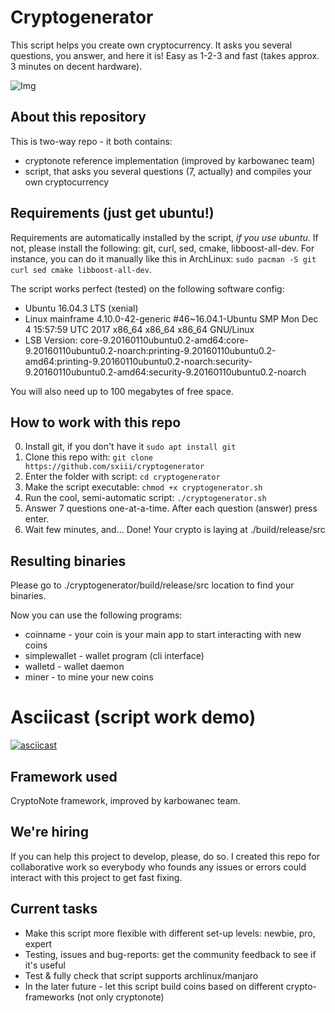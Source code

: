 # Cryptogenerator
This script helps you create own cryptocurrency. It asks you several questions, you answer, and here it is! Easy as 1-2-3 and fast (takes approx. 3 minutes on decent hardware).

![Img](http://i.imgur.com/ZxmVyJz.png)

## About this repository
This is two-way repo - it both contains:
* cryptonote reference implementation (improved by karbowanec team)
* script, that asks you several questions (7, actually) and compiles your own cryptocurrency

## Requirements (just get ubuntu!)
Requirements are automatically installed by the script, *if you use ubuntu*. If not, please install the following: git, curl, sed, cmake, libboost-all-dev. For instance, you can do it manually like this in ArchLinux: `sudo pacman -S git curl sed cmake libboost-all-dev`.

The script works perfect (tested) on the following software config:
* Ubuntu 16.04.3 LTS (xenial)
* Linux mainframe 4.10.0-42-generic #46~16.04.1-Ubuntu SMP Mon Dec 4 15:57:59 UTC 2017 x86_64 x86_64 x86_64 GNU/Linux
* LSB Version:	core-9.20160110ubuntu0.2-amd64:core-9.20160110ubuntu0.2-noarch:printing-9.20160110ubuntu0.2-amd64:printing-9.20160110ubuntu0.2-noarch:security-9.20160110ubuntu0.2-amd64:security-9.20160110ubuntu0.2-noarch

You will also need up to 100 megabytes of free space.

## How to work with this repo
0) Install git, if you don't have it `sudo apt install git`
1) Clone this repo with: `git clone https://github.com/sxiii/cryptogenerator`
2) Enter the folder with script: `cd cryptogenerator`
3) Make the script executable: `chmod +x cryptogenerator.sh`
4) Run the cool, semi-automatic script: `./cryptogenerator.sh`
5) Answer 7 questions one-at-a-time. After each question (answer) press enter.
6) Wait few minutes, and... Done! Your crypto is laying at ./build/release/src

## Resulting binaries
Please go to ./cryptogenerator/build/release/src location to find your binaries.

Now you can use the following programs:
* coinname - your coin is your main app to start interacting with new coins
* simplewallet - wallet program (cli interface)
* walletd - wallet daemon
* miner - to mine your new coins

# Asciicast (script work demo)
[![asciicast](https://asciinema.org/a/157053.png)](https://asciinema.org/a/157053)

## Framework used
CryptoNote framework, improved by karbowanec team.

## We're hiring
If you can help this project to develop, please, do so. I created this repo for collaborative work so everybody who founds any issues or errors could interact with this project to get fast fixing.

## Current tasks
* Make this script more flexible with different set-up levels: newbie, pro, expert
* Testing, issues and bug-reports: get the community feedback to see if it's useful
* Test & fully check that script supports archlinux/manjaro
* In the later future - let this script build coins based on different crypto-frameworks (not only cryptonote)
